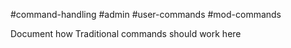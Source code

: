 #command-handling #admin #user-commands #mod-commands 

Document how Traditional commands should work here